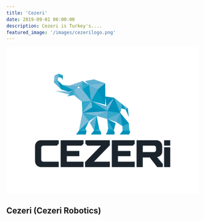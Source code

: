 ```yaml
---
title: 'Cezeri'
date: 2019-09-01 06:00:00
description: Cezeri is Turkey's....
featured_image: '/images/cezerilogo.png'
---
```


![](/images/cezerilogo.png)

## Cezeri (Cezeri Robotics)
